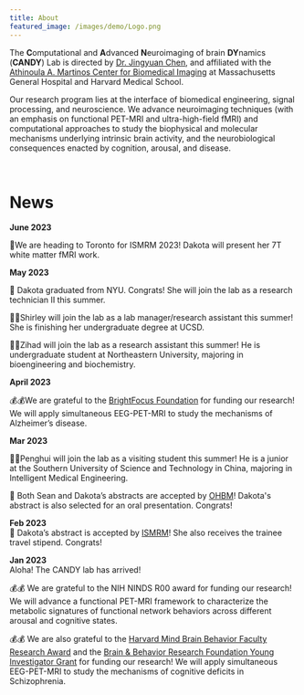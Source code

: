 ```yaml
---
title: About
featured_image: /images/demo/Logo.png
---
```

The <strong>C</strong>omputational and <strong>A</strong>dvanced <strong>N</strong>euroimaging of brain <strong>DY</strong>namics (<strong>CANDY</strong>) Lab is directed by [Dr. Jingyuan Chen](https://www.nmr.mgh.harvard.edu/user/4258043), and affiliated with the [Athinoula A. Martinos Center for Biomedical Imaging](https://www.martinos.org/) at Massachusetts General Hospital and Harvard Medical School.

Our research program lies at the interface of biomedical engineering, signal processing, and neuroscience. We advance neuroimaging techniques (with an emphasis on functional PET-MRI and ultra-high-field fMRI) and computational approaches to study the biophysical and molecular mechanisms underlying intrinsic brain activity, and the neurobiological consequences enacted by cognition, arousal, and disease.   

<br>



<h1>News</h1>

<strong>June 2023</strong><br>

🎤We are heading to Toronto for ISMRM 2023! Dakota will present her 7T white matter fMRI work. 


<strong>May 2023</strong><br>

🥳 Dakota graduated from NYU. Congrats! She will join the lab as a research technician II this summer. 

🦒🦒Shirley will join the lab as a lab manager/research assistant this summer! She is finishing her undergraduate degree at UCSD. 

🦒🦒Zihad will join the lab as a research assistant this summer! He is undergraduate student at Northeastern University, majoring in bioengineering and biochemistry.  <br>

<strong>April 2023</strong><br>



💰💰We are grateful to the [BrightFocus Foundation](https://science.brightfocus.org/apply-grant) for funding our research! We will apply simultaneous EEG-PET-MRI to study the mechanisms of Alzheimer’s disease.  

<strong>Mar 2023</strong><br>


🦒🦒Penghui will join the lab as a visiting student this summer! He is a junior at the Southern University of Science and Technology in China, majoring in Intelligent Medical Engineering.  <br>

🥳 Both Sean and Dakota’s abstracts are accepted by [OHBM](https://www.humanbrainmapping.org/i4a/pages/index.cfm?pageid=4114)! Dakota's abstract is also selected for an oral presentation. Congrats!  

<strong>Feb 2023</strong><br>
🥳 Dakota’s abstract is accepted by [ISMRM](https://www.ismrm.org/23m/)! She also receives the trainee travel stipend. Congrats!  

<strong>Jan 2023</strong><br>
Aloha! The CANDY lab has arrived! <br>

💰💰 We are grateful to the NIH NINDS R00 award for funding our research! We will advance a functional PET-MRI framework to characterize the metabolic signatures of functional network behaviors across different arousal and cognitive states.  <br>  	

💰💰 We are also grateful to the [Harvard Mind Brain Behavior Faculty Research Award](https://mbb.harvard.edu/pages/faculty-awards) and the [Brain & Behavior Research Foundation Young Investigator Grant](https://www.bbrfoundation.org/grants-prizes/bbrf-young-investigator-grants) for funding our research! We will apply simultaneous EEG-PET-MRI to study the mechanisms of cognitive deficits in Schizophrenia.   




